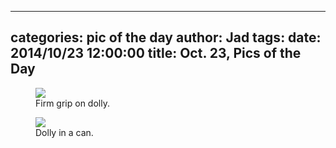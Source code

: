 
---
categories: pic of the day
author: Jad
tags: 
date: 2014/10/23 12:00:00
title: Oct. 23, Pics of the Day 
---

<figure>
<img src="/img/2014/10/23/img_20141023093601_medium.jpg" />
<figcaption>Firm grip on dolly.</figcaption>
</figure>

<figure>
<img src="/img/2014/10/23/img_20141023093948_medium.jpg" />
<figcaption>Dolly in a can.</figcaption>
</figure>
